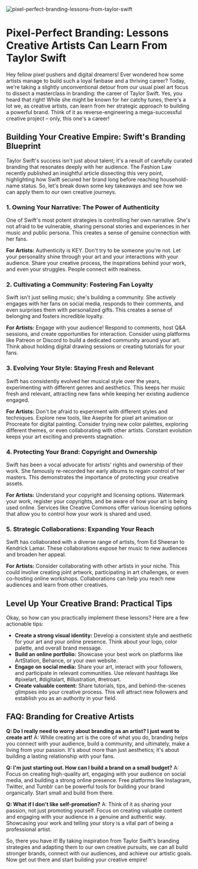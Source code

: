 ![pixel-perfect-branding-lessons-from-taylor-swift](https://images.pexels.com/photos/31828717/pexels-photo-31828717.jpeg?auto=compress&cs=tinysrgb&fit=crop&h=627&w=1200)

# Pixel-Perfect Branding: Lessons Creative Artists Can Learn From Taylor Swift

Hey fellow pixel pushers and digital dreamers! Ever wondered how some artists manage to build such a loyal fanbase and a thriving career? Today, we're taking a slightly unconventional detour from our usual pixel art focus to dissect a masterclass in branding: the career of Taylor Swift. Yes, you heard that right! While she might be known for her catchy tunes, there's a lot we, as creative artists, can learn from her strategic approach to building a powerful brand. Think of it as reverse-engineering a mega-successful creative project – only, this one's a career!

## Building Your Creative Empire: Swift's Branding Blueprint

Taylor Swift's success isn't just about talent; it's a result of carefully curated branding that resonates deeply with her audience. The Fashion Law recently published an insightful article dissecting this very point, highlighting how Swift secured her brand long before reaching household-name status. So, let's break down some key takeaways and see how we can apply them to our own creative journeys.

### 1. Owning Your Narrative: The Power of Authenticity

One of Swift's most potent strategies is controlling her own narrative. She's not afraid to be vulnerable, sharing personal stories and experiences in her music and public persona. This creates a sense of genuine connection with her fans. 

**For Artists:** Authenticity is KEY. Don't try to be someone you're not. Let your personality shine through your art and your interactions with your audience. Share your creative process, the inspirations behind your work, and even your struggles. People connect with realness.

### 2. Cultivating a Community: Fostering Fan Loyalty

Swift isn't just selling music; she's building a community. She actively engages with her fans on social media, responds to their comments, and even surprises them with personalized gifts. This creates a sense of belonging and fosters incredible loyalty.

**For Artists:** Engage with your audience! Respond to comments, host Q&A sessions, and create opportunities for interaction. Consider using platforms like Patreon or Discord to build a dedicated community around your art. Think about holding digital drawing sessions or creating tutorials for your fans.

### 3. Evolving Your Style: Staying Fresh and Relevant

Swift has consistently evolved her musical style over the years, experimenting with different genres and aesthetics. This keeps her music fresh and relevant, attracting new fans while keeping her existing audience engaged. 

**For Artists:** Don't be afraid to experiment with different styles and techniques. Explore new tools, like Aseprite for pixel art animation or Procreate for digital painting. Consider trying new color palettes, exploring different themes, or even collaborating with other artists. Constant evolution keeps your art exciting and prevents stagnation.

### 4. Protecting Your Brand: Copyright and Ownership

Swift has been a vocal advocate for artists' rights and ownership of their work. She famously re-recorded her early albums to regain control of her masters. This demonstrates the importance of protecting your creative assets.

**For Artists:** Understand your copyright and licensing options. Watermark your work, register your copyrights, and be aware of how your art is being used online. Services like Creative Commons offer various licensing options that allow you to control how your work is shared and used.

### 5. Strategic Collaborations: Expanding Your Reach

Swift has collaborated with a diverse range of artists, from Ed Sheeran to Kendrick Lamar. These collaborations expose her music to new audiences and broaden her appeal.

**For Artists:** Consider collaborating with other artists in your niche. This could involve creating joint artwork, participating in art challenges, or even co-hosting online workshops. Collaborations can help you reach new audiences and learn from other creatives.

## Level Up Your Creative Brand: Practical Tips

Okay, so how can you practically implement these lessons? Here are a few actionable tips:

*   **Create a strong visual identity:** Develop a consistent style and aesthetic for your art and your online presence. Think about your logo, color palette, and overall brand message.
*   **Build an online portfolio:** Showcase your best work on platforms like ArtStation, Behance, or your own website.
*   **Engage on social media:** Share your art, interact with your followers, and participate in relevant communities. Use relevant hashtags like #pixelart, #digitalart, #illustration, #retroart.
*   **Create valuable content:** Share tutorials, tips, and behind-the-scenes glimpses into your creative process. This will attract new followers and establish you as an authority in your field.

## FAQ: Branding for Creative Artists

**Q: Do I really need to worry about branding as an artist? I just want to create art!**
A: While creating art is the core of what you do, branding helps you connect with your audience, build a community, and ultimately, make a living from your passion. It's about more than just aesthetics; it's about building a lasting relationship with your fans.

**Q: I'm just starting out. How can I build a brand on a small budget?**
A: Focus on creating high-quality art, engaging with your audience on social media, and building a strong online presence. Free platforms like Instagram, Twitter, and Tumblr can be powerful tools for building your brand organically. Start small and build from there.

**Q: What if I don't like self-promotion?**
A: Think of it as sharing your passion, not just promoting yourself. Focus on creating valuable content and engaging with your audience in a genuine and authentic way. Showcasing your work and telling your story is a vital part of being a professional artist.

So, there you have it! By taking inspiration from Taylor Swift's branding strategies and adapting them to our own creative pursuits, we can all build stronger brands, connect with our audiences, and achieve our artistic goals. Now get out there and start building your creative empire!
